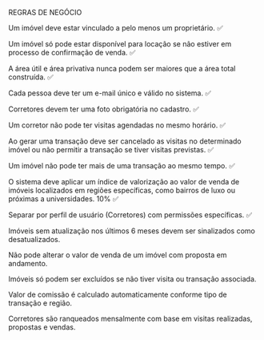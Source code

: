 REGRAS DE NEGÓCIO

Um imóvel deve estar vinculado a pelo menos um proprietário. ✅

Um imóvel só pode estar disponível para locação se não estiver em processo de confirmação de venda. ✅

A área útil e área privativa nunca podem ser maiores que a área total construída. ✅

Cada pessoa deve ter um e-mail único e válido no sistema. ✅

Corretores devem ter uma foto obrigatória no cadastro. ✅

Um corretor não pode ter visitas agendadas no mesmo horário. ✅

Ao gerar uma transação deve ser cancelado as visitas no determinado imóvel ou não permitir a transação se tiver visitas previstas. ✅

Um imóvel não pode ter mais de uma transação ao mesmo tempo. ✅

O sistema deve aplicar um índice de valorização ao valor de venda de imóveis localizados em regiões específicas, como bairros de luxo ou próximas a universidades. 10% ✅

Separar por perfil de usuário (Corretores) com permissões específicas. ✅

Imóveis sem atualização nos últimos 6 meses devem ser sinalizados como desatualizados.

Não pode alterar o valor de venda de um imóvel com proposta em andamento.

Imóveis só podem ser excluídos se não tiver visita ou transação associada.

Valor de comissão é calculado automaticamente conforme tipo de transação e região.

Corretores são ranqueados mensalmente com base em visitas realizadas, propostas e vendas. 
